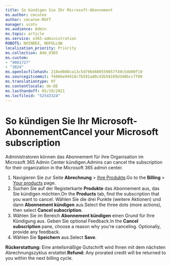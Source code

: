 ```yaml
---
title: So kündigen Sie Ihr Microsoft-Abonnement
ms.author: cmcatee
author: cmcatee-MSFT
manager: scotv
ms.audience: Admin
ms.topic: article
ms.service: o365-administration
ROBOTS: NOINDEX, NOFOLLOW
localization_priority: Priority
ms.collection: Adm_O365
ms.custom:
- "9001727"
- "3824"
ms.openlocfilehash: 218ed088ca13c5d7964600559857f49c5dd00f19
ms.sourcegitcommit: f4866e94918c7b591ad0cd3b58169d340bcc7f00
ms.translationtype: HT
ms.contentlocale: de-DE
ms.lasthandoff: 05/19/2021
ms.locfileid: "52543324"
---
```

# <a name="cancel-your-microsoft-subscription"></a><span data-ttu-id="38bd1-102">So kündigen Sie Ihr Microsoft-Abonnement</span><span class="sxs-lookup"><span data-stu-id="38bd1-102">Cancel your Microsoft subscription</span></span>

<span data-ttu-id="38bd1-103">Administratoren können das Abonnement für ihre Organisation im Microsoft 365 Admin Center kündigen.</span><span class="sxs-lookup"><span data-stu-id="38bd1-103">Admins can cancel the subscription for their organization in the Microsoft 365 admin center.</span></span>

1. <span data-ttu-id="38bd1-104">Navigieren Sie zur Seite **Abrechnung** \> [Ihre Produkte](https://go.microsoft.com/fwlink/p/?linkid=842054).</span><span class="sxs-lookup"><span data-stu-id="38bd1-104">Go to the **Billing** \> [Your products](https://go.microsoft.com/fwlink/p/?linkid=842054) page.</span></span>
2. <span data-ttu-id="38bd1-105">Suchen Sie auf der Registerkarte **Produkte** das Abonnement aus, das Sie kündigen möchten.</span><span class="sxs-lookup"><span data-stu-id="38bd1-105">On the **Products** tab, find the subscription that you want to cancel.</span></span> <span data-ttu-id="38bd1-106">Wählen Sie die drei Punkte (weitere Aktionen) und dann **Abonnement kündigen** aus.</span><span class="sxs-lookup"><span data-stu-id="38bd1-106">Select the three dots (more actions), then select **Cancel subscription**.</span></span>
3. <span data-ttu-id="38bd1-p102">Wählen Sie im Bereich **Abonnement kündigen** einen Grund für Ihre Kündigung aus. Geben Sie optional Feedback.</span><span class="sxs-lookup"><span data-stu-id="38bd1-p102">In the **Cancel subscription** pane, choose a reason why you're canceling. Optionally, provide any feedback.</span></span>
4. <span data-ttu-id="38bd1-109">Wählen Sie **Speichern** aus.</span><span class="sxs-lookup"><span data-stu-id="38bd1-109">Select **Save**.</span></span>

<span data-ttu-id="38bd1-110">**Rückerstattung:** Eine anteilsmäßige Gutschrift wird Ihnen mit dem nächsten Abrechnungszyklus erstattet.</span><span class="sxs-lookup"><span data-stu-id="38bd1-110">**Refund:** Any prorated credit will be returned to you within the next billing cycle.</span></span>